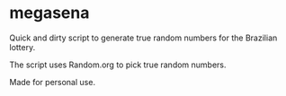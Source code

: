 # megasena
Quick and dirty script to generate true random numbers for the Brazilian lottery.

The script uses Random.org to pick true random numbers.

Made for personal use.
